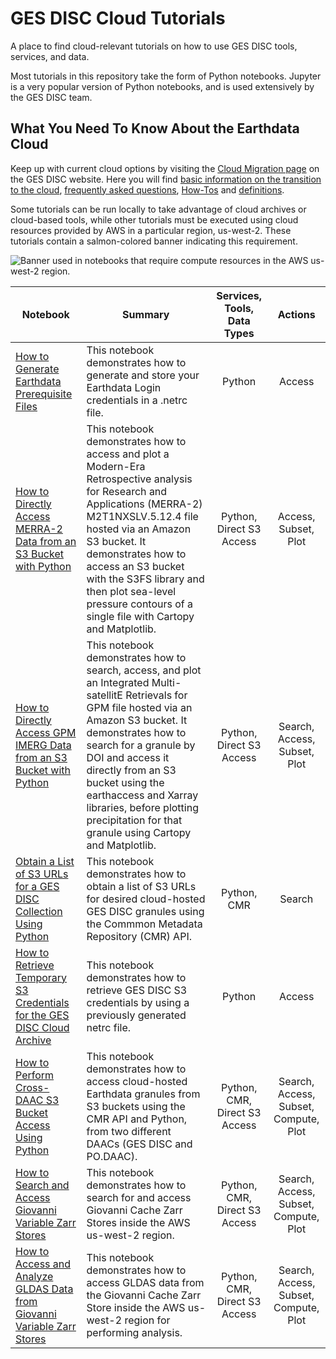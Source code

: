 # GES DISC Cloud Tutorials

A place to find cloud-relevant tutorials on how to use GES DISC tools, services, and data.

Most tutorials in this repository take the form of Python notebooks. Jupyter is a very popular version of Python notebooks, and is used extensively by the GES DISC team.

## What You Need To Know About the Earthdata Cloud

Keep up with current cloud options by visiting the [Cloud Migration page](https://disc.gsfc.nasa.gov/information/documents?title=Migrating%20to%20the%20Cloud) on the GES DISC website. Here you will find [basic information on the transition to the cloud](https://disc.gsfc.nasa.gov/information/documents?title=Migrating%20to%20the%20Cloud#introduction), [frequently asked questions](https://disc.gsfc.nasa.gov/information/documents?title=Migrating%20to%20the%20Cloud#faq), [How-Tos](https://disc.gsfc.nasa.gov/information/documents?title=Migrating%20to%20the%20Cloud#how-to) and [definitions](https://disc.gsfc.nasa.gov/information/glossary?keywords=%22Earthdata%20Cloud%22&page=1). 

Some tutorials can be run locally to take advantage of cloud archives or cloud-based tools, while other tutorials must be executed using cloud resources provided by AWS in a particular region, us-west-2. These tutorials contain a salmon-colored banner indicating this requirement.

![](../images/us-west-2-banner.png "Banner used in notebooks that require compute resources in the AWS us-west-2 region.")



| Notebook  | Summary | Services, Tools, Data Types | Actions |
| ------------- |-------------|:-------------:|:-------------:|
|[How to Generate Earthdata Prerequisite Files](../notebooks/How_to_Generate_Earthdata_Prerequisite_Files.ipynb) | This notebook demonstrates how to generate and store your Earthdata Login credentials in a .netrc file. | Python | Access |
|[How to Directly Access MERRA-2 Data from an S3 Bucket with Python](notebooks/How_to_Directly_Access_MERRA-2_Data_from_an_S3_Bucket.ipynb) | This notebook demonstrates how to access and plot a Modern-Era Retrospective analysis for Research and Applications (MERRA-2) M2T1NXSLV.5.12.4 file hosted via an Amazon S3 bucket. It demonstrates how to access an S3 bucket with the S3FS library and then plot sea-level pressure contours of a single file with Cartopy and Matplotlib.| Python, Direct S3 Access | Access, Subset, Plot |
|[How to Directly Access GPM IMERG Data from an S3 Bucket with Python](notebooks/How_to_Directly_Access_GPM_IMERG_Data_from_an_S3_Bucket.ipynb) | This notebook demonstrates how to search, access, and plot an Integrated Multi-satellitE Retrievals for GPM file hosted via an Amazon S3 bucket. It demonstrates how to search for a granule by DOI and access it directly from an S3 bucket using the earthaccess and Xarray libraries, before plotting precipitation for that granule using Cartopy and Matplotlib.| Python, Direct S3 Access | Search, Access, Subset, Plot |
|[Obtain a List of S3 URLs for a GES DISC Collection Using Python](notebooks/How_to_Obtain_a_List_of_S3_URLs_for_GES_DISC_Collection_Using_Python.ipynb)| This notebook demonstrates how to obtain a list of S3 URLs for desired cloud-hosted GES DISC granules using the Commmon Metadata Repository (CMR) API. | Python, CMR | Search |
|[How to Retrieve Temporary S3 Credentials for the GES DISC Cloud Archive](notebooks/How_to_Retrieve_Temporary_S3_Credentials_for_the_GES_DISC_Cloud_Archive.ipynb) | This notebook demonstrates how to retrieve GES DISC S3 credentials by using a previously generated netrc file.  | Python | Access |
|[How to Perform Cross-DAAC S3 Bucket Access Using Python](notebooks/How_to_Perform_Cross-DAAC_S3_Bucket_Access_Using_Python.ipynb) | This notebook demonstrates how to access cloud-hosted Earthdata granules from S3 buckets using the CMR API and Python, from two different DAACs (GES DISC and PO.DAAC).  | Python, CMR, Direct S3 Access | Search, Access, Subset, Compute, Plot |
|[How to Search and Access Giovanni Variable Zarr Stores](notebooks/How_to_Search_and_Load_Zarr_Stores.ipynb) | This notebook demonstrates how to search for and access Giovanni Cache Zarr Stores inside the AWS us-west-2 region.  | Python, CMR, Direct S3 Access | Search, Access, Subset, Compute, Plot |
|[How to Access and Analyze GLDAS Data from Giovanni Variable Zarr Stores](notebooks/How_to_Access_and_Analyze_GLDAS_Zarr_Stores.ipynb) | This notebook demonstrates how to access GLDAS data from the Giovanni Cache Zarr Store inside the AWS us-west-2 region for performing analysis.  | Python, CMR, Direct S3 Access | Search, Access, Subset, Compute, Plot |

